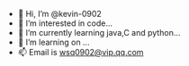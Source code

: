 - 👋 Hi, I’m @kevin-0902
- 👀 I’m interested in code...
- 🌱 I’m currently learning java,C and python...
- 💞️ I’m learning on ...
- 📫 Email is wsq0902@vip.qq.com
